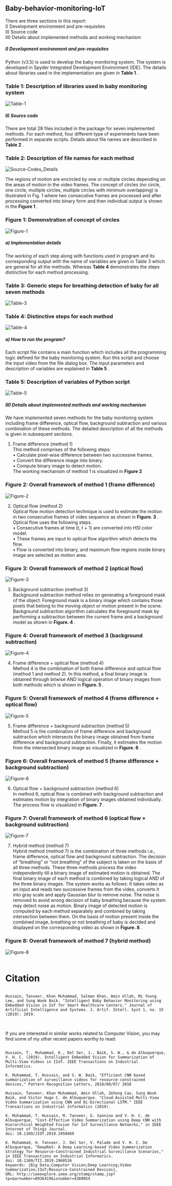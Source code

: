 ## Baby-behavior-monitoring-IoT

There are three sections in this report: <br />
I)	Development environment and pre-requisites <br />
II)	Source code  <br />
III)	Details about implemented methods and working mechanism <br />

##### I)	Development environment and pre-requisites

Python (v3.5) is used to develop the baby monitoring system. The system is developed in Spyder Integrated Development Environment (IDE). The details about libraries used in the implementation are given in <b> Table 1 </b>.  <br />

### Table 1: Description of libraries used in baby monitoring system <br />
![Table-1](https://user-images.githubusercontent.com/40714349/82876614-0957e780-9f74-11ea-932a-066b17fca0bf.JPG)

##### II)	Source code
There are total 28 files included in the package for seven implemented methods. For each method, four different type of experiments have been performed in separate scripts. Details about file names are described in <b> Table 2 </b>. <br />

### Table 2: Description of file names for each method <br />
![Source-Codes_Details](https://user-images.githubusercontent.com/40714349/82876135-466faa00-9f73-11ea-81ec-5c6ea3bf0208.JPG)

The regions of motion are encircled by one or multiple circles depending on the areas of motion in the video frames. The concept of circles (no circle, one circle, multiple circles, multiple circles with minimum overlapping) is illustrated in Fig. 1 where two consecutive frames are processed and after processing converted into binary form and then individual output is shown in the <b> Figure 1 </b>.

### Figure 1: Demonstration of concept of circles <br />
![Figure-1](https://user-images.githubusercontent.com/40714349/82877239-e37f1280-9f74-11ea-96ff-875878eb8f26.jpg)

##### a) Implementation details <br />
The working of each step along with functions used in program and its corresponding output with the name of variables are given in Table 3 which are general for all the methods. Whereas <b> Table 4 </b> demonstrates the steps distinctive for each method processing.

### Table 3: Generic steps for breathing detection of baby for all seven methods <br />
![Table-3](https://user-images.githubusercontent.com/40714349/82877842-ab2c0400-9f75-11ea-8911-2fb4ef8f2479.JPG)

### Table 4: Distinctive steps for each method <br />
![Table-4](https://user-images.githubusercontent.com/40714349/82877948-cbf45980-9f75-11ea-848b-149b258ac6ac.JPG)

##### a) How to run the program? <br />
Each script file contains a main function which includes all the programming logic defined for the baby monitoring system. Run this script and choose the input video from the file dialog box. The input parameters and description of variables are explained in <b> Table 5 </b>.

### Table 5: Description of variables of Python script <br />
![Table-5](https://user-images.githubusercontent.com/40714349/82878198-1e357a80-9f76-11ea-8f3a-6dd7ea196db1.JPG)


##### III)	Details about implemented methods and working mechanism
We have implemented seven methods for the baby monitoring system including frame difference, optical flow, background subtraction and various combination of these methods. The detailed description of all the methods is given in subsequent sections. <br />


1.	Frame difference (method 1) <br />
This method comprises of the following steps: <br />
•	Calculate pixel-wise difference between two successive frames. <br />
•	Convert the difference image into binary. <br />
•	Compute binary image to detect motion. <br />
The working mechanism of method 1 is visualized in <b> Figure 2 </b> <br />
  
### Figure 2: Overall framework of method 1 (frame difference) <br />
![Figure-2](https://user-images.githubusercontent.com/40714349/82878539-956b0e80-9f76-11ea-9993-06267476096e.jpg)

2.	Optical flow (method 2) <br />
Optical flow motion detection technique is used to estimate the motion in two consecutive frames of video sequence as shown in <b> Figure. 3 </b>. Optical flow uses the following steps. <br />
•	Consecutive frames at time (t, t + 1) are converted into HSI color model. <br />
•	These frames are input to optical flow algorithm which detects the flow. <br />
•	Flow is converted into binary, and maximum flow regions inside binary image are selected as motion area. <br />

### Figure 3: Overall framework of method 2 (optical flow) <br />
![Figure-3](https://user-images.githubusercontent.com/40714349/82878853-09a5b200-9f77-11ea-95e4-8c9bb719ab0c.jpg)

3.	Background subtraction (method 3) <br />
Background subtraction method relies on generating a foreground mask of the object. Foreground mask is a binary image which contains those pixels that belong to the moving object or motion present in the scene. Background subtraction algorithm calculates the foreground mask by performing a subtraction between the current frame and a background model as shown in <b> Figure. 4 </b>. <br />

### Figure 4: Overall framework of method 3 (background subtraction) <br />
![Figure-4](https://user-images.githubusercontent.com/40714349/82879938-a452c080-9f78-11ea-90a4-0cabb99b20d5.jpg)


4.	Frame difference + optical flow (method 4) <br />
Method 4 is the combination of both frame difference and optical flow (method 1 and method 2). In this method, a final binary image is obtained through bitwise AND logical operation of binary images from both methods which is shown in <b> Figure. 5 </b>. <br />

### Figure 5: Overall framework of method 4 (frame difference + optical flow) <br />
![Figure-5](https://user-images.githubusercontent.com/40714349/82881968-5d19ff00-9f7b-11ea-8c71-4cbbe2977cc0.jpg)

5.	Frame difference + background subtraction (method 5) <br />
Method 5 is the combination of frame difference and background subtraction which intersects the binary image obtained from frame difference and background subtraction. Finally, it estimates the motion from the intersected binary image as visualized in <b> Figure. 6 </b>. <br />

### Figure 6: Overall framework of method 5 (frame difference + background subtraction) <br />
![Figure-6](https://user-images.githubusercontent.com/40714349/82882041-7cb12780-9f7b-11ea-947f-c6fc96c393a8.jpg)

6.	Optical flow + background subtraction (method 6) <br />
In method 6, optical flow is combined with background subtraction and estimates motion by integration of binary images obtained individually. The process flow is visualized in <b> Figure. 7 </b>.<br />

### Figure 7: Overall framework of method 6 (optical flow + background subtraction) <br />
![Figure-7](https://user-images.githubusercontent.com/40714349/82882163-acf8c600-9f7b-11ea-82c4-626c377b158c.jpg)


7.	Hybrid method (method 7) <br />
Hybrid method (method 7) is the combination of three methods i.e., frame difference, optical flow and background subtraction. The decision of “breathing” or “not breathing” of the subject is taken on the basis of all three methods. These three methods process the video independently till a binary image of estimated motion is obtained. The final binary image of each method is combined by taking logical AND of the three binary images. 
The system works as follows: It takes video as an input and reads two successive frames from the video, converts it into gray scale and apply Gaussian blur to remove noise. The noise is removed to avoid wrong decision of baby breathing because the system may detect noise as motion. Binary image of detected motion is computed by each method separately and combined by taking intersection between them. On the basis of motion present inside the combined image, breathing or not breathing of baby is decided and displayed on the corresponding video as shown in <b> Figure. 8 </b>. <br />

### Figure 8: Overall framework of method 7 (hybrid method) <br />
![Figure-8](https://user-images.githubusercontent.com/40714349/82882173-aff3b680-9f7b-11ea-8902-a1d7b057b067.jpg) <br /> <br />


# Citation
<pre>
<code>
Hussain, Tanveer, Khan Muhammad, Salman Khan, Amin Ullah, Mi Young Lee, and Sung Wook Baik. "Intelligent Baby Behavior Monitoring using Embedded Vision in IoT for Smart Healthcare Centers." Journal of Artificial Intelligence and Systems. J. Artif. Intell. Syst 1, no. 15 (2019): 2019.

</code>
</pre>

If you are interested in similar works related to Computer Vision, you may find some of my other recent papers worthy to read:

<pre>
<code>
Hussain, T., Muhammad, K., Del Ser, J., Baik, S. W., & de Albuquerque, V. H. C. (2019). Intelligent Embedded Vision for Summarization of Multi-View Videos in IIoT. IEEE Transactions on Industrial Informatics.

K. Muhammad, T. Hussain, and S. W. Baik, "Efficient CNN based summarization of surveillance videos for resource-constrained devices," Pattern Recognition Letters, 2018/08/07/ 2018

Hussain, Tanveer, Khan Muhammad, Amin Ullah, Zehong Cao, Sung Wook Baik, and Victor Hugo C. de Albuquerque. "Cloud-Assisted Multi-View Video Summarization using CNN and Bi-Directional LSTM." IEEE Transactions on Industrial Informatics (2019).

K. Muhammad, T. Hussain, M. Tanveer, G. Sannino and V. H. C. de Albuquerque, "Cost-Effective Video Summarization using Deep CNN with Hierarchical Weighted Fusion for IoT Surveillance Networks," in IEEE Internet of Things Journal.
doi: 10.1109/JIOT.2019.2950469

K. Muhammad, H. Tanveer, J. Del Ser, V. Palade and V. H. C. De Albuquerque, "DeepReS: A Deep Learning-based Video Summarization Strategy for Resource-Constrained Industrial Surveillance Scenarios," in IEEE Transactions on Industrial Informatics.
doi: 10.1109/TII.2019.2960536
keywords: {Big Data;Computer Vision;Deep Learning;Video Summarization;IIoT;Resource-Constrained Devices},
URL: http://ieeexplore.ieee.org/stamp/stamp.jsp?tp=&arnumber=8936419&isnumber=4389054
</code>
</pre>







